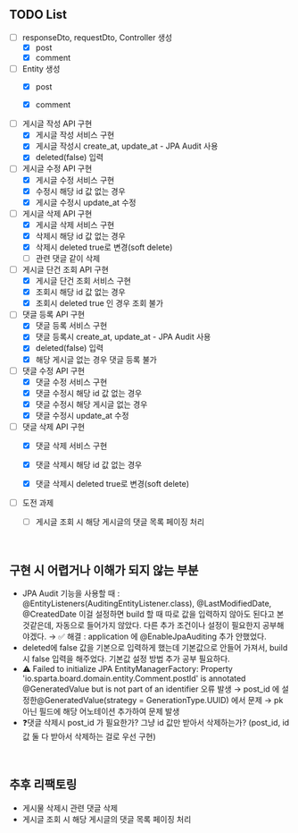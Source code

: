 ## TODO List

- [ ] responseDto, requestDto, Controller 생성
  - [x] post
  - [x] comment

- [ ] Entity 생성
  - [x] post
  - [x] comment


- [ ] 게시글 작성 API 구현
  - [x] 게시글 작성 서비스 구현
  - [x] 게시글 작성시 create_at, update_at - JPA Audit 사용
  - [x] deleted(false) 입력

- [ ] 게시글 수정 API 구현
  - [x] 게시글 수정 서비스 구현
  - [x] 수정시 해당 id 값 없는 경우
  - [x] 게시글 수정시 update_at 수정

- [ ] 게시글 삭제 API 구현
  - [x] 게시글 삭제 서비스 구현
  - [x] 삭제시 해당 id 값 없는 경우
  - [x] 삭제시 deleted true로 변경(soft delete)
  - [ ] 관련 댓글 같이 삭제

- [ ] 게시글 단건 조회 API 구현
  - [x] 게시글 단건 조회 서비스 구현
  - [x] 조회시 해당 id 값 없는 경우
  - [x] 조회시 deleted true 인 경우 조회 불가

- [ ] 댓글 등록 API 구현
  - [x] 댓글 등록 서비스 구현
  - [x] 댓글 등록시 create_at, update_at - JPA Audit 사용
  - [x] deleted(false) 입력
  - [x] 해당 게시글 없는 경우 댓글 등록 불가

- [ ] 댓글 수정 API 구현
  - [x] 댓글 수정 서비스 구현
  - [x] 댓글 수정시 해당 id 값 없는 경우
  - [x] 댓글 수정시 해당 게시글 없는 경우
  - [x] 댓글 수정시 update_at 수정

- [ ] 댓글 삭제 API 구현
  - [x] 댓글 삭제 서비스 구현
  - [x] 댓글 삭제시 해당 id 값 없는 경우
  - [x] 댓글 삭제시 deleted true로 변경(soft delete)


- [ ] 도전 과제
  - [ ] 게시글 조회 시 해당 게시글의 댓글 목록 페이징 처리



<br>

## 구현 시 어렵거나 이해가 되지 않는 부분
- JPA Audit 기능을 사용할 때 : @EntityListeners(AuditingEntityListener.class), @LastModifiedDate, @CreatedDate 이걸 설정하면 build 할 때 따로 값을 입력하지 않아도 된다고 본 것같은데, 자동으로 들어가지 않았다. 다른 추가 조건이나 설정이 필요한지 공부해야겠다. → ✅ 해결 : application 에 @EnableJpaAuditing 추가 안했었다.
- deleted에 false 값을 기본으로 입력하게 했는데 기본값으로 안들어 가져서, build시 false 입력을 해주었다. 기본값 설정 방법 추가 공부 필요하다.
- ⚠️ Failed to initialize JPA EntityManagerFactory: Property 'io.sparta.board.domain.entity.Comment.postId' is annotated @GeneratedValue but is not part of an identifier 오류 발생 → post_id 에 설정한@GeneratedValue(strategy = GenerationType.UUID) 에서 문제 → pk 아닌 필드에 해당 어노테이션 추가하여 문제 발생
- ❓댓글 삭제시 post_id 가 필요한가? 그냥 id 값만 받아서 삭제하는가? (post_id, id 값 둘 다 받아서 삭제하는 걸로 우선 구현)

<br>

## 추후 리팩토링
- 게시물 삭제시 관련 댓글 삭제
- 게시글 조회 시 해당 게시글의 댓글 목록 페이징 처리

